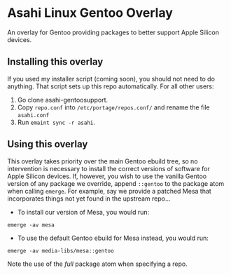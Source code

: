 # Asahi Linux Gentoo Overlay

An overlay for Gentoo providing packages to better support Apple Silicon
devices.

## Installing this overlay
If you used my installer script (coming soon), you should not need to
do anything. That script sets up this repo automatically. For all other users:

1. Go clone asahi-gentoosupport.
2. Copy `repo.conf` into `/etc/portage/repos.conf/` and rename the file
`asahi.conf`
3. Run `emaint sync -r asahi`.

## Using this overlay
This overlay takes priority over the main Gentoo ebuild tree, so no
intervention is necessary to install the correct versions of software
for Apple Silicon devices. If, however, you wish to use the vanilla
Gentoo version of any package we override, append `::gentoo` to the
package atom when calling `emerge`. For example, say we provide a patched
Mesa that incorporates things not yet found in the upstream repo...

* To install our version of Mesa, you would run:
```shell
emerge -av mesa
```

* To use the default Gentoo ebuild for Mesa instead, you would run:
```shell
emerge -av media-libs/mesa::gentoo
```

Note the use of the _full_ package atom when specifying a repo.
